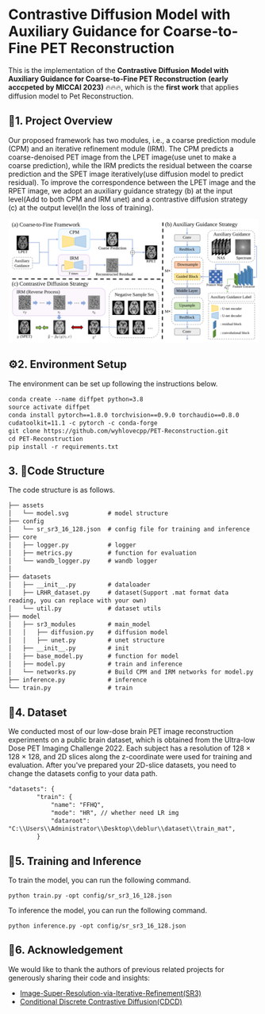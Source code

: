 # Contrastive Diffusion Model with Auxiliary Guidance for Coarse-to-Fine PET Reconstruction
This is the implementation of the **Contrastive Diffusion Model with Auxiliary
Guidance for Coarse-to-Fine PET Reconstruction** **(early acccpeted by MICCAI 2023)** 🔥🔥🔥, 
which is the **first work** that applies diffusion model to Pet Reconstruction.

[//]: # (codebase: https://github.com/Janspiry/Image-Super-Resolution-via-Iterative-Refinement)

## 🌿1. Project Overview
Our proposed framework has two modules, i.e., a coarse prediction
module (CPM) and an iterative refinement module (IRM). The CPM predicts
a coarse-denoised PET image from the LPET image(use unet to make a coarse prediction), while the IRM predicts the
residual between the coarse prediction and the SPET image iteratively(use diffusion model to predict residual). 
To improve the correspondence between the LPET
image and the RPET image, we adopt an auxiliary guidance strategy (b)
at the input level(Add to both CPM and IRM unet) and a contrastive diffusion strategy (c) at the output
level(In the loss of training).
<p align="center">
    <img src="assets/model.svg" width="550">

## ⚙️2. Environment Setup
The environment can be set up following the instructions below.

```
conda create --name diffpet python=3.8
source activate diffpet
conda install pytorch==1.8.0 torchvision==0.9.0 torchaudio==0.8.0 cudatoolkit=11.1 -c pytorch -c conda-forge
git clone https://github.com/wyhlovecpp/PET-Reconstruction.git
cd PET-Reconstruction
pip install -r requirements.txt
```
## 3. 👻Code Structure
The code structure is as follows.
```
├── assets
│   └── model.svg           # model structure
├── config
│   └── sr_sr3_16_128.json  # config file for training and inference
├── core
│   ├── logger.py           # logger
│   ├── metrics.py          # function for evaluation
│   └── wandb_logger.py     # wandb logger
│   
├── datasets
│   ├── __init__.py         # dataloader
│   ├── LRHR_dataset.py     # dataset(Support .mat format data reading, you can replace with your own)
│   └── util.py             # dataset utils
├── model
│   ├── sr3_modules         # main_model
│   │   ├── diffusion.py    # diffusion model 
│   │   ├── unet.py         # unet structure
│   ├── __init__.py         # init
│   ├── base_model.py       # function for model
│   ├── model.py            # train and inference
│   └── networks.py         # Build CPM and IRM networks for model.py
├── inference.py            # inference
└── train.py                # train
```
## 📘4. Dataset
We conducted most of our low-dose brain PET
image reconstruction experiments on a public brain dataset, which is obtained
from the Ultra-low Dose PET Imaging Challenge 2022.
Each subject has a resolution of
128 × 128 × 128, and 2D slices along the z-coordinate were used for training and
evaluation. After you've prepared your 2D-slice datasets, you need to change the datasets config to your data path.

```
"datasets": {
        "train": {
            "name": "FFHQ",
            "mode": "HR", // whether need LR img
            "dataroot": "C:\\Users\\Administrator\\Desktop\\deblur\\dataset\\train_mat",
        }
```
## 🏃5. Training and Inference
To train the model, you can run the following command.
```
python train.py -opt config/sr_sr3_16_128.json
```
To inference the model, you can run the following command.
```
python inference.py -opt config/sr_sr3_16_128.json
```
## 🥰6. Acknowledgement
We would like to thank the authors of previous related projects for generously sharing their code and insights:
- [Image-Super-Resolution-via-Iterative-Refinement(SR3)](https://github.com/Janspiry/Image-Super-Resolution-via-Iterative-Refinement#conditional-generation-with-super-resolution)
- [Conditional Discrete Contrastive Diffusion(CDCD)](https://github.com/L-YeZhu/CDCD)
